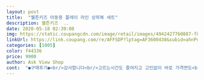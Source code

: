 ```yaml
---
layout: post 
title:  "웰튼키즈 아동용 플레이 라인 상하복 세트" 
description: 웰튼키즈  ..
date: 2020-05-18 02:39:08 
img: https://static.coupangcdn.com/image/retail/images/4942427760887-f82baf62-f8da-4985-9de7-533c617284ae.png 
linkUrl: https://link.coupang.com/re/AFFSDP?lptag=AF3600438&subid=ahnPublicAsk&pageKey=1449700359&itemId=2496733481&vendorItemId=70489878188&traceid=V0-113-8580a78da67989f7 
categories: [1005] 
color: f44336 
price: 9900 
author: Ask View Shop 
cont:  "●구매후기●<br/>감사합니다<br/>고르는시간도 줄여지고 고민없이 바로 가격면도<br/>그렇구  사이즈 선택만 잘 하면 굿이랍니다<br/>당일배소 잘 받앗구여 쿠팡기사님 휴일인데<br/>두껍지않아서 한여름에도 입어도 괜찮을것같아요<br/>불구하고 이렇게 집까지 가져다 놓으시구<br/>세탁한번 하고 입혀보고 사진  올려볼께요<br/>솔직히 한벌에 만원도 안되는가격  탁올한 선택입니다<br/>예쁜 핑크색이고 밴딩부분도 짱짱해요<br/>옷도 예뻐요<br/>요즘 날씨가 더워지기 시작 오늘 받고보니<br/>요즘 손주들 옷사는잼이 솔솔 하네요<br/>원단도 좋은것 같아요 아직 입혀보진 못 했지만<br/>일일 세일골드박스란에 올라 오는건 그이 구매하는 편이랍니다<br/>핑크색이 어두울까 걱정했는데 화면과 똑같아요<br/>허리사이즈때문에 정사이즈로 시켰는데  살짝 여유있네요<br/>감사합니다<br/>고르는시간도 줄여지고 고민없이 바로 가격면도<br/>그렇구  사이즈 선택만 잘 하면 굿이랍니다<br/>당일배소 잘 받앗구여 쿠팡기사님 휴일인데<br/>두껍지않아서 한여름에도 입어도 괜찮을것같아요<br/>불구하고 이렇게 집까지 가져다 놓으시구<br/>세탁한번 하고 입혀보고 사진  올려볼께요<br/>솔직히 한벌에 만원도 안되는가격  탁올한 선택입니다<br/>예쁜 핑크색이고 밴딩부분도 짱짱해요<br/>옷도 예뻐요<br/>요즘 날씨가 더워지기 시작 오늘 받고보니<br/>요즘 손주들 옷사는잼이 솔솔 하네요<br/>원단도 좋은것 같아요 아직 입혀보진 못 했지만<br/>일일 세일골드박스란에 올라 오는건 그이 구매하는 편이랍니다<br/>핑크색이 어두울까 걱정했는데 화면과 똑같아요<br/>허리사이즈때문에 정사이즈로 시켰는데  살짝 여유있네요<br/>" 
---
```

